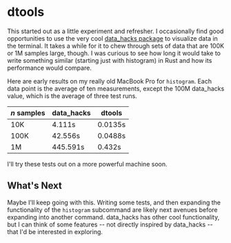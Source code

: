 # dtools
This started out as a little experiment and refresher. I occasionally find good opportunities to use the very cool [data_hacks package](https://github.com/bitly/data_hacks) to visualize data in the terminal. It takes a while for it to chew through sets of data that are 100K or 1M samples large, though. I was curious to see how long it would take to write something similar (starting just with histogram) in Rust and how its performance would compare.

Here are early results on my really old MacBook Pro for `histogram`. Each data point is the average of ten measurements, except the 100M data_hacks value, which is the average of three test runs.

| _n_ samples | data_hacks | dtools  |
| ----------- | ---------- | ------- |
| 10K         | 4.111s     | 0.0135s |
| 100K        | 42.556s    | 0.0488s |
| 1M          | 445.591s   | 0.432s  |

I'll try these tests out on a more powerful machine soon.

## What's Next
Maybe I'll keep going with this. Writing some tests, and then expanding the functionality of the `histogram` subcommand are likely next avenues before expanding into another command. data_hacks has other cool functionality, but I can think of some features -- not directly inspired by data_hacks -- that I'd be interested in exploring.
